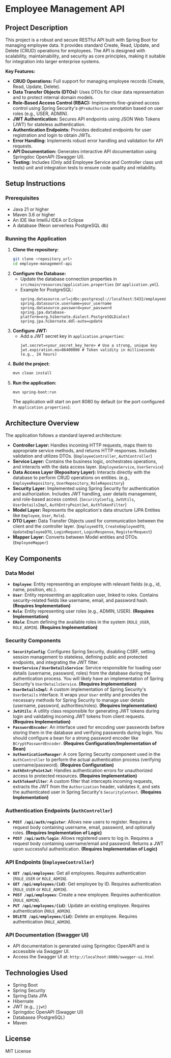 # Employee Management API

## Project Description

This project is a robust and secure RESTful API built with Spring Boot for managing employee data. It provides standard Create, Read, Update, and Delete (CRUD) operations for employees. The API is designed with scalability, maintainability, and security as core principles, making it suitable for integration into larger enterprise systems.

**Key Features:**

* **CRUD Operations:** Full support for managing employee records (Create, Read, Update, Delete).
* **Data Transfer Objects (DTOs):** Uses DTOs for clear data representation and to protect internal domain models.
* **Role-Based Access Control (RBAC):** Implements fine-grained access control using Spring Security's `@PreAuthorize` annotation based on user roles (e.g., USER, ADMIN).
* **JWT Authentication:** Secures API endpoints using JSON Web Tokens (JWT) for stateless authentication.
* **Authentication Endpoints:** Provides dedicated endpoints for user registration and login to obtain JWTs.
* **Error Handling:** Implements robust error handling and validation for API requests.
* **API Documentation:** Generates interactive API documentation using Springdoc OpenAPI (Swagger UI).
* **Testing:** Includes (Only add Employee Service and Controller class unit tests) unit and integration tests to ensure code quality and reliability.

## Setup Instructions

### Prerequisites

* Java 21 or higher
* Maven 3.6 or higher
* An IDE like IntelliJ IDEA or Eclipse
* A database (Neon serverless PostgreSQL db)

### Running the Application

1.  **Clone the repository:**
    ```bash
    git clone <repository_url>
    cd employee-management-api
    ```
2.  **Configure the Database:**
    * Update the database connection properties in `src/main/resources/application.properties` (or `application.yml`).
    * Example for PostgreSQL:
        ```properties
        spring.datasource.url=jdbc:postgresql://localhost:5432/employeedb
        spring.datasource.username=your_username
        spring.datasource.password=your_password
        spring.jpa.database-platform=org.hibernate.dialect.PostgreSQLDialect
        spring.jpa.hibernate.ddl-auto=update
        ```
3.  **Configure JWT:**
    * Add a JWT secret key in `application.properties`:
        ```properties
        jwt.secret=<your_secret_key_here> # Use a strong, unique key
        jwt.expiration.ms=86400000 # Token validity in milliseconds (e.g., 24 hours)
        ```
4.  **Build the project:**
    ```bash
    mvn clean install
    ```
5.  **Run the application:**
    ```bash
    mvn spring-boot:run
    ```
    The application will start on port 8080 by default (or the port configured in `application.properties`).

## Architecture Overview

The application follows a standard layered architecture:

* **Controller Layer:** Handles incoming HTTP requests, maps them to appropriate service methods, and returns HTTP responses. Includes validation and utilizes DTOs. (`EmployeeController`, `AuthController`)
* **Service Layer:** Contains the business logic, orchestrates operations, and interacts with the data access layer. (`EmployeeService`, `UserService`)
* **Data Access Layer (Repository Layer):** Interacts directly with the database to perform CRUD operations on entities. (e.g., `EmployeeRepository`, `UserRepository`, `RoleRepository`)
* **Security Layer:** Implemented using Spring Security for authentication and authorization. Includes JWT handling, user details management, and role-based access control. (`SecurityConfig`, `JwtUtils`, `UserDetailsImpl`, `AuthEntryPointJwt`, `AuthTokenFilter`)
* **Model Layer:** Represents the application's data structure (JPA Entities like `Employee`, `User`, `Role`).
* **DTO Layer:** Data Transfer Objects used for communication between the client and the controller layer. (`EmployeeDTO`, `CreateEmployeeDTO`, `UpdateEmployeeDTO`, `LoginRequest`, `LoginResponse`, `RegisterRequest`)
* **Mapper Layer:** Converts between Model entities and DTOs. (`EmployeeMapper`)

## Key Components

### Data Model

* **`Employee`**: Entity representing an employee with relevant fields (e.g., id, name, position, etc.).
* **`User`**: Entity representing an application user, linked to roles. Contains security-related fields like username, email, and password hash. **(Requires Implementation)**
* **`Role`**: Entity representing user roles (e.g., ADMIN, USER). **(Requires Implementation)**
* **`ERole`**: Enum defining the available roles in the system (`ROLE_USER`, `ROLE_ADMIN`). **(Requires Implementation)**

### Security Components

* **`SecurityConfig`**: Configures Spring Security, disabling CSRF, setting session management to stateless, defining public and protected endpoints, and integrating the JWT filter.
* **`UserService` / `UserDetailsService`**: Service responsible for loading user details (username, password, roles) from the database during the authentication process. You will likely have an implementation of Spring Security's `UserDetailsService`. **(Requires Implementation)**
* **`UserDetailsImpl`**: A custom implementation of Spring Security's `UserDetails` interface. It wraps your `User` entity and provides the necessary methods for Spring Security to manage user details (username, password, authorities/roles). **(Requires Implementation)**
* **`JwtUtils`**: A utility class responsible for generating JWT tokens during login and validating incoming JWT tokens from client requests. **(Requires Implementation)**
* **`PasswordEncoder`**: An interface used for encoding user passwords before storing them in the database and verifying passwords during login. You should configure a bean for a strong password encoder like `BCryptPasswordEncoder`. **(Requires Configuration/Implementation of Bean)**
* **`AuthenticationManager`**: A core Spring Security component used in the `AuthController` to perform the actual authentication process (verifying username/password). **(Requires Configuration)**
* **`AuthEntryPointJwt`**: Handles authentication errors for unauthorized access to protected resources. **(Requires Implementation)**
* **`AuthTokenFilter`**: A custom filter that intercepts incoming requests, extracts the JWT from the `Authorization` header, validates it, and sets the authenticated user in Spring Security's `SecurityContext`. **(Requires Implementation)**

### Authentication Endpoints (`AuthController`)

* **`POST /api/auth/register`**: Allows new users to register. Requires a request body containing username, email, password, and optionally roles. **(Requires Implementation of Logic)**
* **`POST /api/auth/login`**: Allows registered users to log in. Requires a request body containing username/email and password. Returns a JWT upon successful authentication. **(Requires Implementation of Logic)**

### API Endpoints (`EmployeeController`)

* **`GET /api/employees`**: Get all employees. Requires authentication (`ROLE_USER` or `ROLE_ADMIN`).
* **`GET /api/employees/{id}`**: Get employee by ID. Requires authentication (`ROLE_USER` or `ROLE_ADMIN`).
* **`POST /api/employees`**: Create a new employee. Requires authentication (`ROLE_ADMIN`).
* **`PUT /api/employees/{id}`**: Update an existing employee. Requires authentication (`ROLE_ADMIN`).
* **`DELETE /api/employees/{id}`**: Delete an employee. Requires authentication (`ROLE_ADMIN`).

### API Documentation (Swagger UI)

* API documentation is generated using Springdoc OpenAPI and is accessible via Swagger UI.
* Access the Swagger UI at: `http://localhost:8080/swagger-ui.html`

## Technologies Used

* Spring Boot
* Spring Security
* Spring Data JPA
* Hibernate
* JWT (e.g., `jjwt`)
* Springdoc OpenAPI (Swagger UI)
* Databasea (PostgreSQL)
* Maven

## License

MIT License
